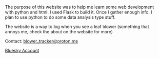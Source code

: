 The purpose of this website was to help me learn some web development with python and html. I used Flask to build it. Once I gather enough info, I plan to use python to do some data analysis type stuff.

The website is a way to log when you see a leaf blower (something that annoys me, check the about on the website for more)

Contact: blower_tracker@proton.me

<a href="https://bsky.app/profile/blowertracker.bsky.social" target="_blank" rel="noopener noreferrer">Bluesky Account</a>
